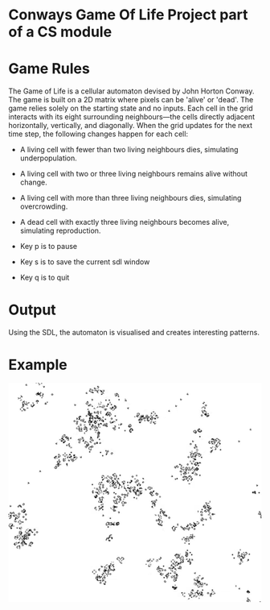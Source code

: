 # Conways Game Of Life Project part of a CS module

# Game Rules 

The Game of Life is a cellular automaton devised by John Horton Conway.
The game is built on a 2D matrix where pixels can be 'alive' or 'dead'. The game relies solely on the starting state and no inputs.
Each cell in the grid interacts with its eight surrounding neighbours—the cells directly adjacent horizontally, vertically, and diagonally. When the grid updates for the next time step, the following changes happen for each cell:

- A living cell with fewer than two living neighbours dies, simulating underpopulation.
- A living cell with two or three living neighbours remains alive without change.
- A living cell with more than three living neighbours dies, simulating overcrowding.
- A dead cell with exactly three living neighbours becomes alive, simulating reproduction.

- Key p is to pause
- Key s is to save the current sdl window
- Key q is to quit

# Output

Using the SDL, the automaton is visualised and creates interesting patterns.

# Example
[![Watch the demo video](https://github.com/yenhain/Conways-Game-Of-Life/raw/main/Screenshot%20from%202025-08-05%2018-24-19.png)](https://github.com/yenhain/Conways-Game-Of-Life/raw/main/Screencast%20from%202025-08-05%2017-48-49.mp4)
